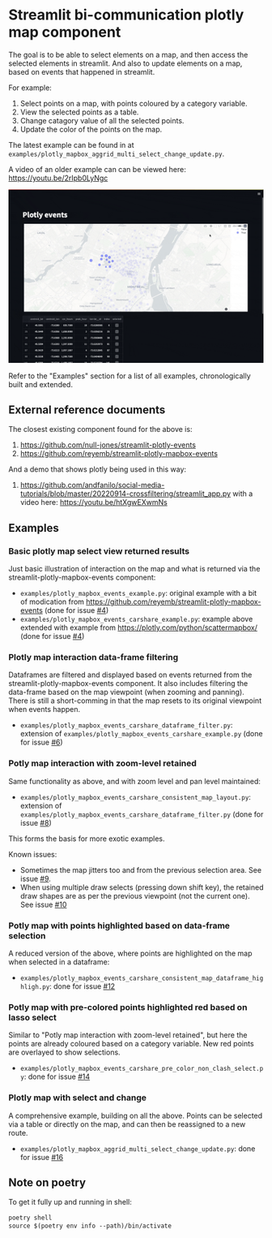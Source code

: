 # Streamlit bi-communication plotly map component

The goal is to be able to select elements on a map, and then access the selected elements in streamlit.
And also to update elements on a map, based on events that happened in streamlit.

For example:

1. Select points on a map, with points coloured by a category variable.
2. View the selected points as a table.
3. Change catagory value of all the selected points.
4. Update the color of the points on the map.

The latest example can be found in at `examples/plotly_mapbox_aggrid_multi_select_change_update.py`.

A video of an older example can can be viewed here: <https://youtu.be/2rIpb0LyNgc>

![gif](plotly_map_select_update.gif)

Refer to the "Examples" section for a list of all examples, chronologically built and extended.

## External reference documents

The closest existing component found for the above is:

1. <https://github.com/null-jones/streamlit-plotly-events>
2. <https://github.com/reyemb/streamlit-plotly-mapbox-events>

And a demo that shows plotly being used in this way:

1. <https://github.com/andfanilo/social-media-tutorials/blob/master/20220914-crossfiltering/streamlit_app.py> with a video here: <https://youtu.be/htXgwEXwmNs>

## Examples

### Basic plotly map select view returned results

Just basic illustration of interaction on the map and what is returned via the streamlit-plotly-mapbox-events component:

* `examples/plotly_mapbox_events_example.py`: original example with a bit of modication from <https://github.com/reyemb/streamlit-plotly-mapbox-events> (done for issue [#4](https://github.com/WasteLabs/streamlit_bi_comms_plotly_map_component/issues/4))
* `examples/plotly_mapbox_events_carshare_example.py`: example above extended with example from <https://plotly.com/python/scattermapbox/> (done for issue [#4](https://github.com/WasteLabs/streamlit_bi_comms_plotly_map_component/issues/4))

### Plotly map interaction data-frame filtering

Dataframes are filtered and displayed based on events returned from the streamlit-plotly-mapbox-events component.
It also includes filtering the data-frame based on the map viewpoint (when zooming and panning).
There is still a short-comming in that the map resets to its original viewpoint when events happen.

* `examples/plotly_mapbox_events_carshare_dataframe_filter.py`: extension of `examples/plotly_mapbox_events_carshare_example.py` (done for issue [#6](https://github.com/WasteLabs/streamlit_bi_comms_plotly_map_component/issues/6))

### Potly map interaction with zoom-level retained

Same functionality as above, and with zoom level and pan level maintained:

* `examples/plotly_mapbox_events_carshare_consistent_map_layout.py`: extension of `examples/plotly_mapbox_events_carshare_dataframe_filter.py` (done for issue [#8](https://github.com/WasteLabs/streamlit_bi_comms_plotly_map_component/issues/8))

This forms the basis for more exotic examples.

Known issues:

* Sometimes the map jitters too and from the previous selection area. See issue [#9](https://github.com/WasteLabs/streamlit_bi_comms_plotly_map_component/issues/9).
* When using multiple draw selects (pressing down shift key), the retained draw shapes are as per the previous viewpoint (not the current one). See issue [#10](https://github.com/WasteLabs/streamlit_bi_comms_plotly_map_component/issues/10)

### Potly map with points highlighted based on data-frame selection

A reduced version of the above, where points are highlighted on the map when selected in a dataframe:

* `examples/plotly_mapbox_events_carshare_consistent_map_dataframe_highligh.py`: done for issue [#12](https://github.com/WasteLabs/streamlit_bi_comms_plotly_map_component/issues/12)

### Potly map with pre-colored points highlighted red based on lasso select

Similar to "Potly map interaction with zoom-level retained", but here the points are already coloured based on a category variable. New red points are overlayed to show selections.

* `examples/plotly_mapbox_events_carshare_pre_color_non_clash_select.py`: done for issue [#14](https://github.com/WasteLabs/streamlit_bi_comms_plotly_map_component/issues/14)

### Plotly map with select and change

A comprehensive example, building on all the above. Points can be selected via a table or directly on the map, and can then be reassigned to a new route.

* `examples/plotly_mapbox_aggrid_multi_select_change_update.py`: done for issue [#16](https://github.com/WasteLabs/streamlit_bi_comms_plotly_map_component/issues/16)

## Note on poetry

To get it fully up and running in shell:

```
poetry shell
source $(poetry env info --path)/bin/activate
```
